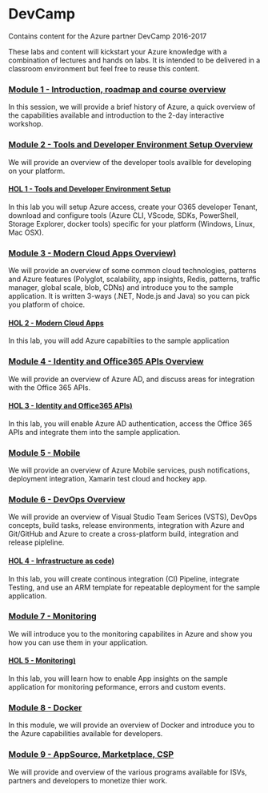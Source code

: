 # DevCamp
Contains content for the Azure partner DevCamp 2016-2017

These labs and content will kickstart your Azure knowledge with a combination of lectures and hands on labs. It is intended to be delivered in a classroom environment but feel free to reuse this content.

### [Module 1 - Introduction, roadmap and course overview](#) ####
In this session, we will provide a brief history of Azure, a quick overview of the capabilities available and introduction to the 2-day interactive workshop.

### [Module 2 - Tools and Developer Environment Setup Overview](#) ####
We will provide an overview of the developer tools availble for developing on your platform.

#### [HOL 1 - Tools and Developer Environment Setup](#) ####
In this lab you will setup Azure access, create your O365 developer Tenant, download and configure tools (Azure CLI, VScode, SDKs, PowerShell, Storage Explorer, docker tools) specific for your platform (Windows, Linux, Mac OSX).

### [Module 3 - Modern Cloud Apps Overview)](#) ####
We will provide an overview of some common cloud technologies, patterns and Azure features (Polyglot, scalability, app insights, Redis, patterns, traffic manager, global scale, blob, CDNs) and introduce you to the sample application. It is written 3-ways (.NET, Node.js and Java) so you can pick you platform of choice.

#### [HOL 2 - Modern Cloud Apps](#) ####
In this lab, you will add Azure capabiltiies to the sample application

### [Module 4 - Identity and Office365 APIs Overview](#) ####
We will provide an overview of Azure AD, and discuss areas for integration with the Office 365 APIs.

#### [HOL 3 - Identity and Office365 APIs)](#) ####
In this lab, you will enable Azure AD authentication, access the Office 365 APIs and integrate them into the sample application.

### [Module 5 - Mobile](#) ####
We will provide an overview of Azure Mobile services, push notifications, deployment integration, Xamarin test cloud and hockey app.

### [Module 6 - DevOps Overview](#) ####
We will provide an overview of Visual Studio Team Serices (VSTS), DevOps concepts, build tasks, release environments, integration with Azure and Git/GitHub and Azure to create a cross-platform build, integration and release pipleline.

#### [HOL 4 - Infrastructure as code)](#) ####
In this lab, you will create continous integration (CI) Pipeline, integrate Testing, and use an ARM template for repeatable deployment for the sample application.

### [Module 7 - Monitoring](#) ####
We will introduce you to the monitoring capabilites in Azure and show you how you can use them in your application.

#### [HOL 5 - Monitoring)](#) ####
In this lab, you will learn how to enable App insights on the sample application for monitoring peformance, errors and custom events.

### [Module 8 - Docker](#) ####
In this module, we will provide an overview of Docker and introduce you to the Azure capabilities available for developers.

### [Module 9 - AppSource, Marketplace, CSP](#) ####
We will provide and overview of the various programs available for ISVs, partners and developers to monetize thier work.
